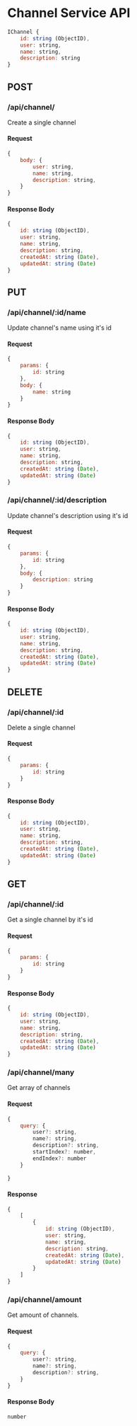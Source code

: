 # Channel Service API

```javascript
IChannel {
    id: string (ObjectID),
    user: string,
    name: string,
    description: string
}
```

## POST

### /api/channel/

Create a single channel

#### Request
``` javascript
{
    body: {
        user: string,
        name: string,
        description: string,
    }
}
```
#### Response Body
``` javascript
{
    id: string (ObjectID),
    user: string,
    name: string,
    description: string,
    createdAt: string (Date),
    updatedAt: string (Date)
}
```

## PUT

### /api/channel/:id/name

Update channel's name using it's id

#### Request
``` javascript
{
    params: {
        id: string
    },
    body: {
        name: string
    }
}
```
#### Response Body
``` javascript
{
    id: string (ObjectID),
    user: string,
    name: string,
    description: string,
    createdAt: string (Date),
    updatedAt: string (Date)
}
```

### /api/channel/:id/description

Update channel's description using it's id

#### Request
``` javascript
{
    params: {
        id: string
    },
    body: {
        description: string
    }
}
```
#### Response Body
``` javascript
{
    id: string (ObjectID),
    user: string,
    name: string,
    description: string,
    createdAt: string (Date),
    updatedAt: string (Date)
}
```

## DELETE

### /api/channel/:id

Delete a single channel

#### Request
``` javascript
{
    params: {
        id: string
    }
}
```

#### Response Body
``` javascript
{
    id: string (ObjectID),
    user: string,
    name: string,
    description: string,
    createdAt: string (Date),
    updatedAt: string (Date)
}
```

## GET

### /api/channel/:id

Get a single channel by it's id

#### Request
``` javascript
{
    params: {
        id: string
    }
}
```

#### Response Body
``` javascript
{
    id: string (ObjectID),
    user: string,
    name: string,
    description: string,
    createdAt: string (Date),
    updatedAt: string (Date)
}
```

### /api/channel/many

Get array of channels

#### Request
``` javascript
{
    query: {
        user?: string,
        name?: string,
        description?: string,
        startIndex?: number,
        endIndex?: number
    }
    
}
```
#### Response
``` javascript
{
    [
        {
            id: string (ObjectID),
            user: string,
            name: string,
            description: string,
            createdAt: string (Date),
            updatedAt: string (Date)
        }
    ]
}
```

### /api/channel/amount

Get amount of channels.

#### Request
``` javascript
{
    query: {
        user?: string,
        name?: string,
        description?: string,
    }
}
```
#### Response Body
``` javascript
number
```